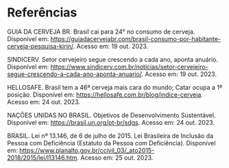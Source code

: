 # Referências

GUIA DA CERVEJA BR. Brasil cai para 24° no consumo de cerveja. Disponível em: <https://guiadacervejabr.com/brasil-consumo-por-habitante-cerveja-pesquisa-kirin/>. Acesso em: 19 out. 2023.

SINDICERV. Setor cervejeiro segue crescendo a cada ano, aponta anuário. Disponível em: <https://www.sindicerv.com.br/noticias/setor-cervejeiro-segue-crescendo-a-cada-ano-aponta-anuario/>. Acesso em: 19 out. 2023.

HELLOSAFE. Brasil tem a 46ª cerveja mais cara do mundo; Catar ocupa a 1ª posição. Disponível em: <https://hellosafe.com.br/blog/indice-cerveja>. Acesso em: 24 out. 2023.

NAÇÕES UNIDAS NO BRASIL. Objetivos de Desenvolvimento Sustentável. Disponível em: <https://brasil.un.org/pt-br/sdgs>. Acesso em: 24 out. 2023.

BRASIL. Lei nº 13.146, de 6 de julho de 2015. Lei Brasileira de Inclusão da Pessoa com Deficiência (Estatuto da Pessoa com Deficiência). Disponível em: <https://www.planalto.gov.br/ccivil_03/_ato2015-2018/2015/lei/l13146.htm>. Acesso em: 25 out. 2023.
